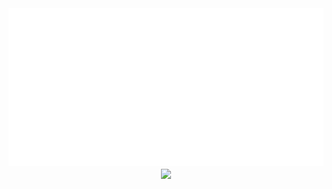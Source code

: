 <div align="center">
  <img src="https://github.com/angelk90/angelk90/raw/master/info.svg?sanitize=true">
  <img align="center" src="https://github-readme-stats.vercel.app/api?username=angelk90&&show_icons=true&title_color=ffffff&icon_color=34abeb&text_color=daf7dc&bg_color=151515" />
</div>
